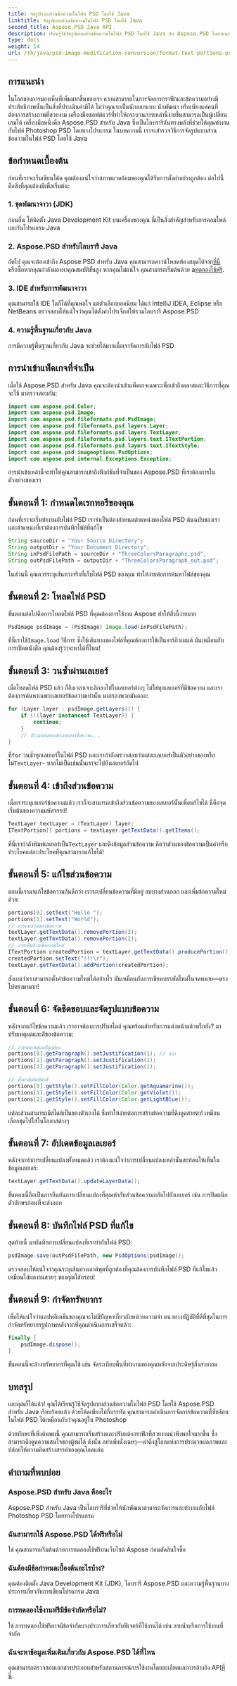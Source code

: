 ```yaml
---
title: จัดรูปแบบส่วนข้อความในไฟล์ PSD โดยใช้ Java
linktitle: จัดรูปแบบส่วนข้อความในไฟล์ PSD โดยใช้ Java
second_title: Aspose.PSD Java API
description: เรียนรู้วิธีจัดรูปแบบส่วนข้อความในไฟล์ PSD โดยใช้ Java กับ Aspose.PSD ในคำแนะนำที่ปฏิบัติตามง่ายนี้ เหมาะสำหรับนักพัฒนาและนักออกแบบ
type: docs
weight: 14
url: /th/java/psd-image-modification-conversion/format-text-portions-psd-files/
---
```

## การแนะนำ

ในโลกของการมองเห็นที่เพิ่มมากขึ้นของเรา ความสามารถในการจัดการกราฟิกและข้อความอย่างมีประสิทธิภาพนั้นเป็นสิ่งที่ประเมินค่ามิได้ ไม่ว่าคุณจะเป็นนักออกแบบ นักพัฒนา หรือเพียงแค่คนที่ต้องการสร้างภาพที่สวยงาม เครื่องมือซอฟต์แวร์ที่ทำให้กระบวนการเหล่านี้ง่ายขึ้นสามารถเป็นผู้เปลี่ยนเกมได้ เครื่องมือหนึ่งคือ Aspose.PSD สำหรับ Java ซึ่งเป็นไลบรารีอันทรงพลังที่ช่วยให้คุณทำงานกับไฟล์ Photoshop PSD โดยทางโปรแกรม ในบทความนี้ เราจะสำรวจวิธีการจัดรูปแบบส่วนข้อความในไฟล์ PSD โดยใช้ Java 

## ข้อกำหนดเบื้องต้น

ก่อนที่เราจะเริ่มเขียนโค้ด คุณต้องแน่ใจว่าสภาพแวดล้อมของคุณได้รับการตั้งค่าอย่างถูกต้อง ต่อไปนี้คือสิ่งที่คุณต้องมีเพื่อเริ่มต้น:

### 1. ชุดพัฒนาจาวา (JDK)

ก่อนอื่น ให้ติดตั้ง Java Development Kit บนเครื่องของคุณ นี่เป็นสิ่งสำคัญสำหรับการคอมไพล์และรันโปรแกรม Java

### 2. Aspose.PSD สำหรับไลบรารี Java

 ถัดไป คุณจะต้องเข้าถึง Aspose.PSD สำหรับ Java คุณสามารถดาวน์โหลดห้องสมุดได้จาก[ที่นี่](https://releases.aspose.com/psd/java/) หรือซื้อหากคุณกำลังมองหาคุณสมบัติขั้นสูง หากคุณไม่แน่ใจ คุณสามารถเริ่มต้นด้วย a[ทดลองใช้ฟรี](https://releases.aspose.com/).

### 3. IDE สำหรับการพัฒนาจาวา

คุณสามารถใช้ IDE ใดก็ได้ที่คุณพอใจ แต่ตัวเลือกยอดนิยม ได้แก่ IntelliJ IDEA, Eclipse หรือ NetBeans ตรวจสอบให้แน่ใจว่าคุณได้ตั้งค่าโปรเจ็กต์ให้รวมไลบรารี Aspose.PSD

### 4. ความรู้พื้นฐานเกี่ยวกับ Java

การมีความรู้พื้นฐานเกี่ยวกับ Java จะช่วยได้มากเมื่อเราจัดการกับไฟล์ PSD

## การนำเข้าแพ็คเกจที่จำเป็น

เมื่อใช้ Aspose.PSD สำหรับ Java คุณจะต้องนำเข้าแพ็คเกจเฉพาะเพื่อเข้าถึงคลาสและวิธีการที่คุณจะใช้ มาตรวจสอบกัน:

```java
import com.aspose.psd.Color;
import com.aspose.psd.Image;
import com.aspose.psd.fileformats.psd.PsdImage;
import com.aspose.psd.fileformats.psd.layers.Layer;
import com.aspose.psd.fileformats.psd.layers.TextLayer;
import com.aspose.psd.fileformats.psd.layers.text.ITextPortion;
import com.aspose.psd.fileformats.psd.layers.text.ITextStyle;
import com.aspose.psd.imageoptions.PsdOptions;
import com.aspose.psd.internal.Exceptions.Exception;
```

การนำเข้าเหล่านี้จะทำให้คุณสามารถเข้าถึงฟังก์ชันที่จำเป็นของ Aspose.PSD ที่เราต้องการในตัวอย่างของเรา

## ขั้นตอนที่ 1: กำหนดไดเรกทอรีของคุณ

ก่อนที่เราจะเริ่มทำงานกับไฟล์ PSD เราจำเป็นต้องกำหนดตำแหน่งของไฟล์ PSD ต้นฉบับของเรา และตำแหน่งที่เราต้องการบันทึกไฟล์ที่แก้ไข 

```java
String sourceDir = "Your Source Directory";
String outputDir = "Your Document Directory";
String inPsdFilePath = sourceDir + "ThreeColorsParagraphs.psd";
String outPsdFilePath = outputDir + "ThreeColorsParagraph_out.psd";
```

ในส่วนนี้ คุณควรระบุเส้นทางจริงที่เก็บไฟล์ PSD ของคุณ ทำให้ง่ายต่อการค้นหาไฟล์ของคุณ

## ขั้นตอนที่ 2: โหลดไฟล์ PSD

ขั้นตอนต่อไปคือการโหลดไฟล์ PSD ที่คุณต้องการใช้งาน Aspose ทำให้สิ่งนี้ง่ายมาก

```java
PsdImage psdImage = (PsdImage) Image.load(inPsdFilePath);
```

 ที่นี่เราใช้`Image.load` วิธีการ ซึ่งใช้เส้นทางของไฟล์ที่คุณต้องการใช้เป็นอาร์กิวเมนต์ มันเหมือนกับการเปิดหนังสือ คุณต้องรู้ว่าจะหาได้ที่ไหน!

## ขั้นตอนที่ 3: วนซ้ำผ่านเลเยอร์

เมื่อโหลดไฟล์ PSD แล้ว ก็ถึงเวลาเจาะลึกลงไปในเลเยอร์ต่างๆ ไม่ใช่ทุกเลเยอร์ที่มีข้อความ และเราต้องการค้นหาเฉพาะเลเยอร์ข้อความเท่านั้น มากรองพวกมันออก:

```java
for (Layer layer : psdImage.getLayers()) {
    if (!(layer instanceof TextLayer)) {
        continue;
    }
    // ประมวลผลเฉพาะเลเยอร์ข้อความ...
}
```

 ที่`for` วนซ้ำทุกเลเยอร์ในไฟล์ PSD และเรากำลังตรวจสอบว่าแต่ละเลเยอร์เป็นตัวอย่างของหรือไม่`TextLayer`- หากไม่เป็นเช่นนั้นเราจะไปยังเลเยอร์ถัดไป

## ขั้นตอนที่ 4: เข้าถึงส่วนข้อความ

เมื่อเราระบุเลเยอร์ข้อความแล้ว เราก็จะสามารถเข้าถึงส่วนข้อความของเลเยอร์นั้นเพื่อแก้ไขได้ นี่คือจุดเริ่มต้นของความมหัศจรรย์!

```java
TextLayer textLayer = (TextLayer) layer;
ITextPortion[] portions = textLayer.getTextData().getItems();
```

 ที่นี่เรากำลังพิมพ์เลเยอร์เป็น`TextLayer` และดึงข้อมูลส่วนข้อความ คิดว่าส่วนของข้อความเป็นคำหรือประโยคแต่ละประโยคที่คุณสามารถแก้ไขได้!

## ขั้นตอนที่ 5: แก้ไขส่วนข้อความ

ตอนนี้เรามาแก้ไขข้อความกันดีกว่า เราจะเปลี่ยนข้อความที่มีอยู่ ลบบางส่วนออก และเพิ่มข้อความใหม่ด้วย:

```java
portions[0].setText("Hello ");
portions[1].setText("World");
// การลบส่วนของข้อความ
textLayer.getTextData().removePortion(3);
textLayer.getTextData().removePortion(2);
// การเพิ่มส่วนข้อความใหม่
ITextPortion createdPortion = textLayer.getTextData().producePortion();
createdPortion.setText("!!!\r");
textLayer.getTextData().addPortion(createdPortion);
```

สังเกตว่าเราสามารถตั้งค่าข้อความใหม่ได้อย่างไร มันเหมือนกับการเขียนบรรทัดใหม่ในจดหมาย—ตรงไปตรงมามาก!

## ขั้นตอนที่ 6: จัดชิดขอบและจัดรูปแบบข้อความ

หลังจากแก้ไขข้อความแล้ว เราอาจต้องการปรับสไตล์ คุณพร้อมสำหรับการแต่งหน้าแล้วหรือยัง? มาปรับเหตุผลและสีของข้อความ:

```java
// กำหนดเหตุผลที่ถูกต้อง
portions[0].getParagraph().setJustification(1); // ขวา
portions[1].getParagraph().setJustification(1);
portions[2].getParagraph().setJustification(1);

// ตั้งค่าสีเติมทีละสี
portions[0].getStyle().setFillColor(Color.getAquamarine());
portions[1].getStyle().setFillColor(Color.getViolet());
portions[2].getStyle().setFillColor(Color.getLightBlue());
```

แต่ละส่วนสามารถมีสไตล์เป็นของตัวเองได้ ซึ่งทำให้ง่ายต่อการสร้างข้อความที่ดึงดูดสายตา! เหมือนเลือกชุดไปใส่ในโอกาสต่างๆ

## ขั้นตอนที่ 7: อัปเดตข้อมูลเลเยอร์

หลังจากทำการเปลี่ยนแปลงทั้งหมดแล้ว เราต้องแน่ใจว่าการเปลี่ยนแปลงเหล่านั้นสะท้อนให้เห็นในข้อมูลเลเยอร์:

```java
textLayer.getTextData().updateLayerData();
```

ขั้นตอนนี้ถือเป็นการยืนยันการเปลี่ยนแปลงที่คุณทำกับส่วนข้อความกลับไปยังเลเยอร์ เช่น การปิดผนึกตัวอักษรก่อนที่จะส่งออก

## ขั้นตอนที่ 8: บันทึกไฟล์ PSD ที่แก้ไข

สุดท้ายนี้ มาบันทึกการเปลี่ยนแปลงที่เราทำกับไฟล์ PSD:

```java
psdImage.save(outPsdFilePath, new PsdOptions(psdImage));
```

ตรวจสอบให้แน่ใจว่าคุณระบุเส้นทางเอาต์พุตที่ถูกต้องที่คุณต้องการบันทึกไฟล์ PSD ที่แก้ไขแล้ว เหมือนใส่ผลงานสวยๆ ของคุณใส่กรอบ!

## ขั้นตอนที่ 9: กำจัดทรัพยากร

เพื่อให้แน่ใจว่าแอปพลิเคชันของคุณจะไม่มีปัญหาเกี่ยวกับหน่วยความจำ แนวทางปฏิบัติที่ดีที่สุดในการกำจัดทรัพยากรรูปภาพหลังจากที่คุณดำเนินการเสร็จแล้ว:

```java
finally {
    psdImage.dispose();
}
```

ขั้นตอนนี้จะล้างทรัพยากรที่คุณใช้ เช่น จัดระเบียบพื้นที่ทำงานของคุณหลังจากประดิษฐ์สิ่งสวยงาม

## บทสรุป

และคุณก็ได้แล้ว! คุณได้เรียนรู้วิธีจัดรูปแบบส่วนข้อความในไฟล์ PSD โดยใช้ Aspose.PSD สำหรับ Java เรียบร้อยแล้ว ด้วยโค้ดเพียงไม่กี่บรรทัด คุณสามารถดำเนินการจัดการข้อความที่ซับซ้อนในไฟล์ PSD ได้เหมือนกับว่าคุณอยู่ใน Photoshop 

ด้วยทักษะที่เพิ่งค้นพบนี้ คุณสามารถเริ่มสร้างและปรับแต่งกราฟิกที่สวยงามน่าพึงพอใจมากขึ้น ซึ่งสามารถดึงดูดความสนใจของผู้ชมได้ ดังนั้น อย่าเพิ่งนั่งเฉยๆ—ดำดิ่งสู่โลกแห่งการประมวลผลภาพและปล่อยให้ความคิดสร้างสรรค์ของคุณโลดแล่น

## คำถามที่พบบ่อย

### Aspose.PSD สำหรับ Java คืออะไร
Aspose.PSD สำหรับ Java เป็นไลบรารีที่ช่วยให้นักพัฒนาสามารถจัดการและทำงานกับไฟล์ Photoshop PSD โดยทางโปรแกรม

### ฉันสามารถใช้ Aspose.PSD ได้ฟรีหรือไม่
ใช่ คุณสามารถเริ่มต้นด้วยการทดลองใช้ฟรีบนเว็บไซต์ Aspose ก่อนตัดสินใจซื้อ

### ฉันต้องมีข้อกำหนดเบื้องต้นอะไรบ้าง?
คุณต้องติดตั้ง Java Development Kit (JDK), ไลบรารี Aspose.PSD และความรู้พื้นฐานบางประการเกี่ยวกับการเขียนโปรแกรม Java

### การทดลองใช้งานฟรีมีข้อจำกัดหรือไม่?
ใช่ การทดลองใช้ฟรีอาจมีข้อจำกัดบางประการเกี่ยวกับฟีเจอร์ที่ใช้งานได้ เช่น ลายน้ำหรือการใช้งานที่จำกัด

### ฉันจะหาข้อมูลเพิ่มเติมเกี่ยวกับ Aspose.PSD ได้ที่ไหน
 คุณสามารถตรวจสอบเอกสารประกอบสำหรับสถานการณ์การใช้งานโดยละเอียดและการอ้างอิง API[ที่นี่](https://reference.aspose.com/psd/java/).
